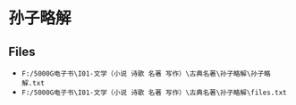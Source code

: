 # 孙子略解

## Files

- `F:/5000G电子书\I01-文学（小说 诗歌 名著 写作）\古典名著\孙子略解\孙子略解.txt`
- `F:/5000G电子书\I01-文学（小说 诗歌 名著 写作）\古典名著\孙子略解\files.txt`
